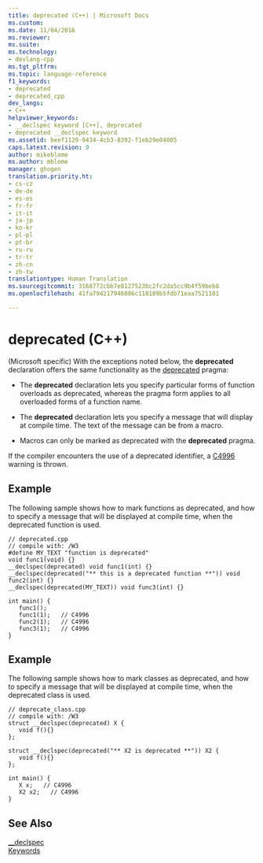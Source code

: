 ```yaml
---
title: deprecated (C++) | Microsoft Docs
ms.custom: 
ms.date: 11/04/2016
ms.reviewer: 
ms.suite: 
ms.technology:
- devlang-cpp
ms.tgt_pltfrm: 
ms.topic: language-reference
f1_keywords:
- deprecated
- deprecated_cpp
dev_langs:
- C++
helpviewer_keywords:
- __declspec keyword [C++], deprecated
- deprecated __declspec keyword
ms.assetid: beef1129-9434-4cb3-8392-f1eb29e04805
caps.latest.revision: 9
author: mikeblome
ms.author: mblome
manager: ghogen
translation.priority.ht:
- cs-cz
- de-de
- es-es
- fr-fr
- it-it
- ja-jp
- ko-kr
- pl-pl
- pt-br
- ru-ru
- tr-tr
- zh-cn
- zh-tw
translationtype: Human Translation
ms.sourcegitcommit: 3168772cbb7e8127523bc2fc2da5cc9b4f59beb8
ms.openlocfilehash: 41fa794217940806c118189b5fdb71eaa7521101

---
```

# deprecated (C++)
(Microsoft specific) With the exceptions noted below, the **deprecated** declaration offers the same functionality as the [deprecated](../preprocessor/deprecated-c-cpp.md) pragma:  
  
-   The **deprecated** declaration lets you specify particular forms of function overloads as deprecated, whereas the pragma form applies to all overloaded forms of a function name.  
  
-   The **deprecated** declaration lets you specify a message that will display at compile time. The text of the message can be from a macro.  
  
-   Macros can only be marked as deprecated with the **deprecated** pragma.  
  
 If the compiler encounters the use of a deprecated identifier, a [C4996](../error-messages/compiler-warnings/compiler-warning-level-3-c4996.md) warning is thrown.  
  
## Example  
 The following sample shows how to mark functions as deprecated, and how to specify a message that will be displayed at compile time, when the deprecated function is used.  
  
```  
// deprecated.cpp  
// compile with: /W3  
#define MY_TEXT "function is deprecated"  
void func1(void) {}  
__declspec(deprecated) void func1(int) {}  
__declspec(deprecated("** this is a deprecated function **")) void func2(int) {}  
__declspec(deprecated(MY_TEXT)) void func3(int) {}  
  
int main() {  
   func1();  
   func1(1);   // C4996  
   func2(1);   // C4996  
   func3(1);   // C4996  
}  
```  
  
## Example  
 The following sample shows how to mark classes as deprecated, and how to specify a message that will be displayed at compile time, when the deprecated class is used.  
  
```  
// deprecate_class.cpp  
// compile with: /W3  
struct __declspec(deprecated) X {  
   void f(){}  
};  
  
struct __declspec(deprecated("** X2 is deprecated **")) X2 {  
   void f(){}  
};  
  
int main() {  
   X x;   // C4996  
   X2 x2;   // C4996  
}  
```  
  
## See Also  
 [__declspec](../cpp/declspec.md)   
 [Keywords](../cpp/keywords-cpp.md)


<!--HONumber=Jan17_HO1-->


